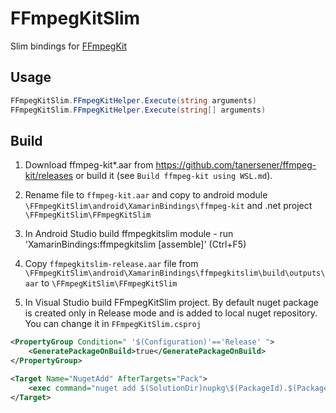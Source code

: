 # FFmpegKitSlim

Slim bindings for [FFmpegKit](https://github.com/tanersener/ffmpeg-kit) 


## Usage
```c#
FFmpegKitSlim.FFmpegKitHelper.Execute(string arguments)
FFmpegKitSlim.FFmpegKitHelper.Execute(string[] arguments)
```

## Build

1. Download ffmpeg-kit*.aar from https://github.com/tanersener/ffmpeg-kit/releases or build it (see `Build ffmpeg-kit using WSL.md`).

2. Rename file to `ffmpeg-kit.aar` and copy to 
android module `\FFmpegKitSlim\android\XamarinBindings\ffmpeg-kit`
and .net project `\FFmpegKitSlim\FFmpegKitSlim`

3. In Android Studio build ffmpegkitslim module - run 'XamarinBindings:ffmpegkitslim [assemble]' (Ctrl+F5)

4. Copy 
`ffmpegkitslim-release.aar` file
from 
`\FFmpegKitSlim\android\XamarinBindings\ffmpegkitslim\build\outputs\aar`
to
`\FFmpegKitSlim\FFmpegKitSlim`

5. In Visual Studio build FFmpegKitSlim project. 
By default nuget package is created only in Release mode and is added to local nuget repository. You can change it in `FFmpegKitSlim.csproj`
```xml
<PropertyGroup Condition=" '$(Configuration)'=='Release' ">
    <GeneratePackageOnBuild>true</GeneratePackageOnBuild>
</PropertyGroup>

<Target Name="NugetAdd" AfterTargets="Pack">
    <exec command="nuget add $(SolutionDir)nupkg\$(PackageId).$(PackageVersion).nupkg -source C:\Source\NugetRepo" />
</Target>
```
